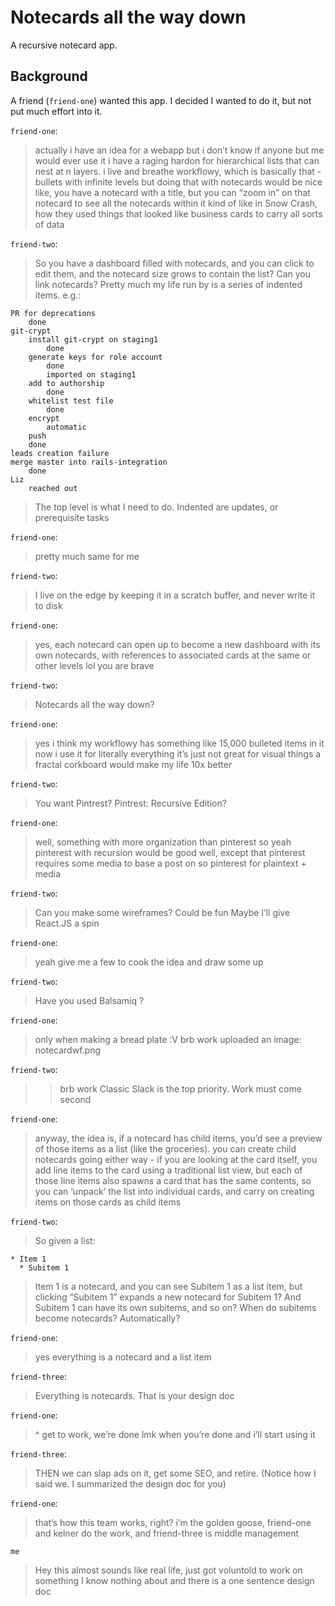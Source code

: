 # Notecards all the way down

A recursive notecard app.

## Background

A friend (`friend-one`) wanted this app.  I decided I wanted to do it, but not put much effort into it.

`friend-one`:
> actually i have an idea for a webapp but i don’t know if anyone but me would ever use it
> i have a raging hardon for hierarchical lists that can nest at n layers. i live and breathe workflowy, which is basically that - bullets with infinite levels
> but doing that with notecards would be nice
> like, you have a notecard with a title, but you can “zoom in” on that notecard to see all the notecards within it
> kind of like in Snow Crash, how they used things that looked like business cards to carry all sorts of data

`friend-two`:
> So you have a dashboard filled with notecards, and you can click to edit them, and the notecard size grows to contain the list?
> Can you link notecards?
> Pretty much my life run by is a series of indented items. e.g.:

```
PR for deprecations
    done
git-crypt
    install git-crypt on staging1
        done
    generate keys for role account
        done
        imported on staging1
    add to authorship
        done
    whitelist test file
        done
    encrypt
        automatic
    push
    done
leads creation failure
merge master into rails-integration
    done
Liz
    reached out
```

> The top level is what I need to do. Indented are updates, or prerequisite tasks

`friend-one`:
> pretty much same for me

`friend-two`:
> I live on the edge by keeping it in a scratch buffer, and never write it to disk

`friend-one`:
> yes, each notecard can open up to become a new dashboard with its own notecards, with references to associated cards at the same or other levels
> lol you are brave

`friend-two`:
> Notecards all the way down?

`friend-one`:
> yes
> i think my workflowy has something like 15,000 bulleted items in it now
> i use it for literally everything
> it’s just not great for visual things
> a fractal corkboard would make my life 10x better

`friend-two`:
> You want Pintrest?
> Pintrest: Recursive Edition?

`friend-one`:
> well, something with more organization than pinterest
> so yeah pinterest with recursion would be good
> well, except that pinterest requires some media to base a post on
> so pinterest for plaintext + media

`friend-two`:
> Can you make some wireframes? Could be fun
> Maybe I’ll give React.JS a spin

`friend-one`:
> yeah give me a few to cook the idea and draw some up

`friend-two`:
> Have you used Balsamiq ?

`friend-one`:
> only when making a bread plate :V
> brb work
> uploaded an image: notecardwf.png 

`friend-two`:
> > brb work
> Classic
> Slack is the top priority. Work must come second

`friend-one`:
> anyway, the idea is, if a notecard has child items, you’d see a preview of those items as a list (like the groceries). you can create child notecards going either way - if you are looking at the card itself, you add line items to the card using a traditional list view, but each of those line items also spawns a card that has the same contents, so you can ‘unpack’ the list into individual cards, and carry on creating items on those cards as child items

`friend-two`:
> So given a list:

```
* Item 1
  * Subitem 1
```

> Item 1 is a notecard, and you can see Subitem 1 as a list item, but clicking “Subitem 1” expands a new notecard for Subitem 1?
> And Subitem 1 can have its own subitems, and so on?
> When do subitems become notecards? Automatically?

`friend-one`:
> yes
> everything is a notecard and a list item

`friend-three`:
> Everything is notecards. That is your design doc

`friend-one`:
> ^
> get to work, we’re done
> lmk when you’re done and i’ll start using it

`friend-three`:
> THEN we can slap ads on it, get some SEO, and retire. (Notice how I said we. I summarized the design doc for you)

`friend-one`: 
> that’s how this team works, right? i’m the golden goose, friend-one and kelner do the work, and friend-three is middle management

`me`
> Hey this almost sounds like real life, just got voluntold to work on something I know nothing about and there is a one sentence design doc
